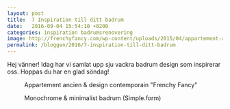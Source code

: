 ```yaml
---
layout: post
title:  7 Inspiration till ditt badrum
date:   2016-09-04 15:54:10 +0200
categories: inspiration badrumsrenovering
image: http://frenchyfancy.com/wp-content/uploads/2015/04/appartement-ancien-avec-decoration-contemporaine-bordeaux-FrenchyFancy-10-2.jpg
permalink: /bloggen/2016/7-inspiration-till-ditt-badrum
---
```

Hej vänner!
Idag har vi samlat upp sju vackra badrum design som inspirerar oss.
Hoppas du har en glad söndag!

<div class="flex one two-500 two-800 center">
<figure class="">
  <amp-img class="img-responsive" placeholder
    src="http://frenchyfancy.com/wp-content/uploads/2015/04/appartement-ancien-avec-decoration-contemporaine-bordeaux-FrenchyFancy-10-2.jpg"
    layout="responsive" width="360" height="216"
    alt="Appartement ancien & design contemporain">
  </amp-img>
  <figcaption>Appartement ancien & design contemporain "Frenchy Fancy"</figcaption>
</figure>
</div>
<div class="flex one two-500 two-800 center">
<figure>
  <amp-img class="img-responsive" placeholder
    src="https://scontent-fra3-1.cdninstagram.com/t51.2885-15/s480x480/e35/12716905_223563047992140_109331683_n.jpg?ig_cache_key=MTE5NTMxODE4NzgxOTA5OTQ5NA%3D%3D.2"
    layout="responsive" width="360" height="216"
    alt="Appartement ancien & design contemporain">
  </amp-img>
  <figcaption>Monochrome & minimalist badrum (Simple.form)</figcaption>
</figure>
</div>